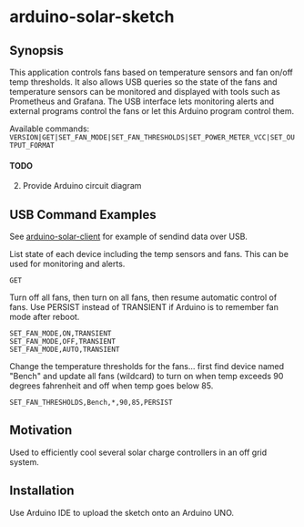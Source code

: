 # arduino-solar-sketch

## Synopsis

This application controls fans based on temperature sensors and fan on/off temp thresholds.  It also allows USB
queries so the state of the fans and temperature sensors can be monitored and displayed with tools such as Prometheus
and Grafana.  The USB interface lets monitoring alerts and external programs control the fans or let this Arduino
program control them.

Available commands:
`VERSION|GET|SET_FAN_MODE|SET_FAN_THRESHOLDS|SET_POWER_METER_VCC|SET_OUTPUT_FORMAT`

#### TODO
2. Provide Arduino circuit diagram   

## USB Command Examples

See [arduino-solar-client](https://github.com/pkcinna01/arduino-solar-client) for example of sendind data over USB.

List state of each device including the temp sensors and fans.  This can be used for monitoring and alerts.
```
GET
```

Turn off all fans, then turn on all fans, then resume automatic control of fans.  Use PERSIST instead of TRANSIENT
if Arduino is to remember fan mode after reboot.
```
SET_FAN_MODE,ON,TRANSIENT
SET_FAN_MODE,OFF,TRANSIENT
SET_FAN_MODE,AUTO,TRANSIENT
```

Change the temperature thresholds for the fans... first find device named "Bench" and update all fans (wildcard) to turn on when
temp exceeds 90 degrees fahrenheit and off when temp goes below 85.
```
SET_FAN_THRESHOLDS,Bench,*,90,85,PERSIST
```

## Motivation

Used to efficiently cool several solar charge controllers in an off grid system.


## Installation

Use Arduino IDE to upload the sketch onto an Arduino UNO.


